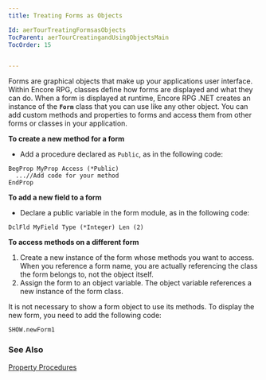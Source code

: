 ```yaml
---
title: Treating Forms as Objects

Id: aerTourTreatingFormsasObjects
TocParent: aerTourCreatingandUsingObjectsMain
TocOrder: 15


---
```


Forms are graphical objects that make up your applications user interface. Within Encore RPG, classes define how forms are displayed and what they can do. When a form is displayed at runtime, Encore RPG .NET creates an instance of the **```Form```** class that you can use like any other object. You can add custom methods and properties to forms and access them from other forms or classes in your application. 

**To create a new method for a form** 

- Add a procedure declared as ```Public```, as in the following code:
                
```
BegProp MyProp Access (*Public)
  ...//Add code for your method
EndProp
```

**To add a new field to a form** 

- Declare a public variable in the form module, as in the following code:
                
```
DclFld MyField Type (*Integer) Len (2)
```

**To access methods on a different form** 

1. Create a new instance of the form whose methods you want to access. When you
                reference a form name, you are actually referencing the class the form belongs
                to, not the object itself.
2. Assign the form to an object variable. The object variable references a new
                instance of the form class.

It is not necessary to show a form object to use its methods. To display the new form, you need to add the following code: 

```
SHOW.newForm1
```

### See Also
[Property Procedures](aerTourPropertiesandPropertyProcedures.html) 
